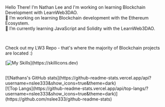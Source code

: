 Hello There!
  I’m Nathan Lee and I'm working on learning Blockchain Development with LearnWeb3DAO.
</br>
  🔗 I’m working on learning Blockchain development with the Ethereum Ecosystem. </br>
  🌱 I’m currently learning JavaScript and Solidity with the LearnWeb3DAO.
  
</br>

  Check out my LW3 Repo - that's where the majority of Blockchain projects are located :)
  




[![My Skills](https://skillicons.dev/icons?i=js,solidity,graphql,nextjs,react,html,css,github,)](https://skillicons.dev)

</br>
[![Nathans's GitHub stats](https://github-readme-stats.vercel.app/api?username=nslee333&show_icons=true&theme=dark)

</br>
[![Top Langs](https://github-readme-stats.vercel.app/api/top-langs/?username=nslee333&show_icons=true&theme=dark)](https://github.com/nslee333/github-readme-stats)






<!-- <div class="image">
  <img src="https://user-images.githubusercontent.com/83928534/158027313-35a09cf7-3193-40bb-951f-7da0ca18ba9f.jpg" height="375" width="auto" align="center" >
</div>
<!-- ![PFP](https://user-images.githubusercontent.com/83928534/158027313-35a09cf7-3193-40bb-951f-7da0ca18ba9f.jpg) --> 


